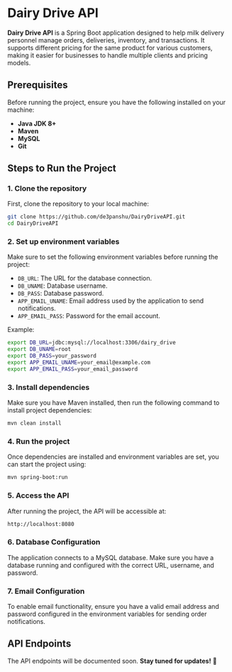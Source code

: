 
# Dairy Drive API

**Dairy Drive API** is a Spring Boot application designed to help milk delivery personnel manage orders, deliveries, inventory, and transactions. It supports different pricing for the same product for various customers, making it easier for businesses to handle multiple clients and pricing models.

## Prerequisites
Before running the project, ensure you have the following installed on your machine:
- **Java JDK 8+**
- **Maven**
- **MySQL**
- **Git**

## Steps to Run the Project

### 1. Clone the repository
First, clone the repository to your local machine:

```bash
git clone https://github.com/de3panshu/DairyDriveAPI.git
cd DairyDriveAPI
```

### 2. Set up environment variables
Make sure to set the following environment variables before running the project:

- `DB_URL`: The URL for the database connection.
- `DB_UNAME`: Database username.
- `DB_PASS`: Database password.
- `APP_EMAIL_UNAME`: Email address used by the application to send notifications.
- `APP_EMAIL_PASS`: Password for the email account.

Example:

```bash
export DB_URL=jdbc:mysql://localhost:3306/dairy_drive
export DB_UNAME=root
export DB_PASS=your_password
export APP_EMAIL_UNAME=your_email@example.com
export APP_EMAIL_PASS=your_email_password
```

### 3. Install dependencies
Make sure you have Maven installed, then run the following command to install project dependencies:

``` bash
mvn clean install
```

### 4. Run the project
Once dependencies are installed and environment variables are set, you can start the project using:

``` bash
mvn spring-boot:run
```

### 5. Access the API
After running the project, the API will be accessible at:

```bash
http://localhost:8080
```
### 6. Database Configuration
The application connects to a MySQL database. Make sure you have a database running and configured with the correct URL, username, and password.

### 7. Email Configuration
To enable email functionality, ensure you have a valid email address and password configured in the environment variables for sending order notifications.

## API Endpoints

The API endpoints will be documented soon. **Stay tuned for updates!** 🚧



